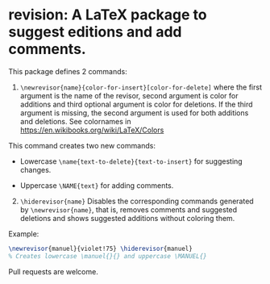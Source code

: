 # revision: A LaTeX package to suggest editions and add comments.

This package defines 2 commands:

1. `\newrevisor{name}{color-for-insert}[color-for-delete]` where the first
   argument is the name of the revisor, second argument is color for additions
   and third optional argument is color for deletions. If the third argument is
   missing, the second argument is used for both additions and deletions.  See
   colornames in https://en.wikibooks.org/wiki/LaTeX/Colors
   
  This command creates two new commands:
  
  * Lowercase `\name{text-to-delete}{text-to-insert}` for suggesting changes.
  
  * Uppercase `\NAME{text}` for adding comments.
  
2. `\hiderevisor{name}` Disables the corresponding commands generated by
   `\newrevisor{name}`, that is, removes comments and suggested deletions and
   shows suggested additions without coloring them.

Example:

```latex
\newrevisor{manuel}{violet!75} \hiderevisor{manuel}
% Creates lowercase \manuel{}{} and uppercase \MANUEL{}
```

Pull requests are welcome.
